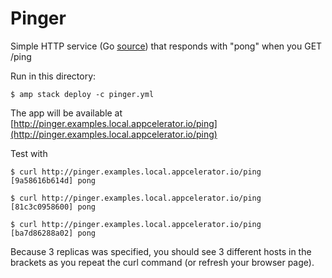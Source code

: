 Pinger
======

Simple HTTP service (Go [source](https://github.com/subfuzion/docker-pinger)) that responds with "pong" when you GET /ping

Run in this directory:

    $ amp stack deploy -c pinger.yml

The app will be available at [http://pinger.examples.local.appcelerator.io/ping](http://pinger.examples.local.appcelerator.io/ping)

Test with

    $ curl http://pinger.examples.local.appcelerator.io/ping
    [9a58616b614d] pong

    $ curl http://pinger.examples.local.appcelerator.io/ping
    [81c3c0958600] pong

    $ curl http://pinger.examples.local.appcelerator.io/ping
    [ba7d86288a02] pong

Because 3 replicas was specified, you should see 3 different hosts in
the brackets as you repeat the curl command (or refresh your browser page).
